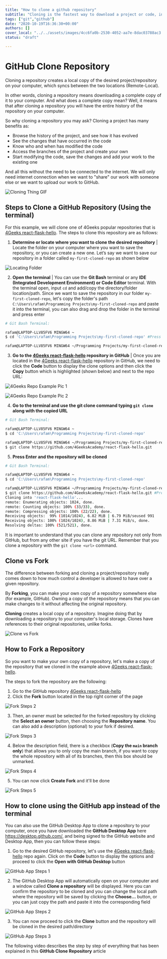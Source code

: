 ```yaml
---
title: "How to clone a github repository"
subtitle: "Cloning is the fastest way to download a project or code, in this lessons we will explain how to clone and the difference it has with forking"
tags: ["git","github"]
date: "2020-10-19T16:36:30+00:00"
authors: []
cover_local: "../../assets/images/4cc6fa0b-2530-4052-aa7e-8dac03788ac3.png"
status: "draft"

---
```


# GitHub Clone Repository

Cloning a repository creates a local copy of the desired project/repository on your computer, which syncs between the two locations (Remote-Local).

In other words, cloning a repository means downloading a complete copy of it to your computer. And what does a complete copy mean? Well, it means that after cloning a repository you will have the entire history of the repository on your computer.

So why cloning a repository you may ask? Cloning a project has many benefits as:

- Browse the history of the project, and see how it has evolved
- See the changes that have occurred in the code
- Know who and when has modified the code
- Access the branches of the project and create your own
- Start modifying the code, save the changes and add your work to the existing one

And all this without the need to be connected to the internet. We will only need internet connection when we want to "share" our work with someone else or we want to upload our work to GitHub.


 ![Cloning Thing GIF](https://c.tenor.com/AQM9IEdO0K8AAAAd/clone.gif)


## Steps to Clone a GitHub Repository (Using the terminal)
For this example, we will clone one of 4Geeks popular repositories that is [4Geeks react-flask-hello](https://github.com/4GeeksAcademy/react-flask-hello). The steps to clone this repository are as follows:

 1. **Determine or locate where you want to clone the desired repository** |
 Locate the folder on your computer where you want to save the repository, or you can create a new one. Let’s say we want to save our repository in a folder called `my-first-cloned-repo` as shown below

![Locating Folder](https://i.imgur.com/lAV0nLj.jpg)
	 
 2. **Open the terminal** |
You can use the **Git Bash** terminal or any **IDE (Integrated Development Environment) or Code Editor** terminal.  With the terminal open, input `cd` and add/copy the directory/folder location/path. Since we want to save the repository in our folder `my-first-cloned-repo`, let's copy the folder's path `C:\Users\rafam\Programming Projects\my-first-cloned-repo` and paste it into the terminal, you can also drag and drop the folder in the terminal and press enter
```bash session
# Git Bash Terminal:

rafam@LAPTOP-LLV85FV6 MINGW64 ~
$ cd 'C:\Users\rafam\Programming Projects\my-first-cloned-repo' #Press Enter

rafam@LAPTOP-LLV85FV6 MINGW64 ~/Programming Projects/my-first-cloned-repo
```

 3. **Go to the [4Geeks react-flask-hello](https://github.com/4GeeksAcademy/react-flask-hello) repository in GitHub** |
 Once you are located in the [4Geeks react-flask-hello](https://github.com/4GeeksAcademy/react-flask-hello) repository in GitHub, we need to click the **Code** button to display the clone options and then click the **Copy** button which is highlighted (shown below) and next to the repo URL:
	 
![4Geeks Repo Example Pic 1](https://i.imgur.com/xu3Psl0.png)

![4Geeks Repo Example Pic 2](https://i.imgur.com/QPEPsZE.png)

 4. **Go to the terminal and use the git clone command typing `git clone` along with the copied URL**
```bash session
# Git Bash Terminal:

rafam@LAPTOP-LLV85FV6 MINGW64 ~
$ cd 'C:\Users\rafam\Programming Projects\my-first-cloned-repo'

rafam@LAPTOP-LLV85FV6 MINGW64 ~/Programming Projects/my-first-cloned-repo
$ git clone https://github.com/4GeeksAcademy/react-flask-hello.git 
```

 5. **Press Enter and the repository will be cloned**

```bash session
# Git Bash Terminal:

rafam@LAPTOP-LLV85FV6 MINGW64 ~
$ cd 'C:\Users\rafam\Programming Projects\my-first-cloned-repo' 

rafam@LAPTOP-LLV85FV6 MINGW64 ~/Programming Projects/my-first-cloned-repo
$ git clone https://github.com/4GeeksAcademy/react-flask-hello.git #Press Enter
Cloning into 'react-flask-hello'...
remote: Enumerating objects: 1024, done.
remote: Counting objects: 100% (33/33), done.
remote: Compressing objects: 100% (22/22), done.
Receiving objects:  99% (1014/1024), 6.82 MiB | 6.79 MiB/seused 991
Receiving objects: 100% (1024/1024), 8.86 MiB | 7.31 MiB/s, done.
Resolving deltas: 100% (521/521), done.
```

It is important to understand that you can clone any repository not only from GitHub, but from any other site if you have the git URL. Remember that you clone a repository with the `git clone <url>` command.

## Clone vs Fork

The difference between forking and cloning a project/repository really comes down to how much control a developer is allowed to have over a given repository.

By **Forking**, you can make your own copy of a repository somewhere else (for example, GitHub). Owning a copy of the repository means that you can make changes to it without affecting the original repository.

**Cloning** creates a local copy of a repository. Imagine doing that by downloading a repository to your computer's local storage. Clones have references to their original repositories, unlike forks.

 ![Clone vs Fork](https://i.imgur.com/eSN0n99.jpg)

## How to Fork a Repository

So you want to make your own copy of a repository, let's make a copy of the repository that we cloned in the example above [4Geeks react-flask-hello](https://github.com/4GeeksAcademy/react-flask-hello).

The steps to fork the repository are the following:

 1. Go to the GitHub repository [4Geeks react-flask-hello](https://github.com/4GeeksAcademy/react-flask-hello)
 2. Click the **Fork** button located in the top right corner of the page

![Fork Steps 2](https://i.imgur.com/0qzfYg0.png)

 3. Then, an owner must be selected for the forked repository by clicking the **Select an owner** button, then choosing the **Repository name**. You can also add a description (optional) to your fork if desired.

![Fork Steps 3](https://imgur.com/4gqX7LM.png)

 4. Below the description field, there is a checkbox (**Copy the `main` branch only**) that allows you to only copy the main branch, if you want to copy the whole repository with all of its branches, then this box should be unmarked. 
 
![Fork Steps 4](https://imgur.com/8CRRVxR.png)

5. You can now click **Create Fork** and it'll be done

![Fork Steps 5](https://i.imgur.com/sm1x81i.png)

## How to clone using the GitHub app instead of the terminal

You can also use the GitHub Desktop App to clone a repository to your computer, once you have downloaded the **GitHub Desktop App** here https://desktop.github.com/, and being signed to the GitHub website and Desktop App, then you can follow these steps:
 
 1. Go to the desired GitHub repository, let's use the [4Geeks react-flask-hello](https://github.com/4GeeksAcademy/react-flask-hello) repo again. Click on the **Code** button to display the options and proceed to click the **Open with GitHub Desktop** button

![GitHub App Steps 1](https://i.imgur.com/KPFvgCO.png)

 2. The GitHub Desktop App will automatically open on your computer and a window called **Clone a repository** will be displayed. Here you can confirm the repository to be cloned and you can change the local path where the repository will be saved by clicking the **Choose...** button, or you can just copy the path and paste it into the corresponding field

![GitHub App Steps 2](https://i.imgur.com/mMS54sJ.png)

 3. You can now proceed to click the **Clone** button and the repository will be cloned in the desired path/directory

![GitHub App Steps 3](https://i.imgur.com/UVc92fA.png)

The following video describes the step by step of everything that has been explained in this **GitHub Clone Repository** article